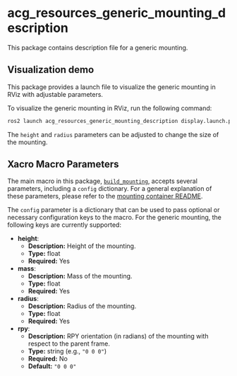 # acg_resources_generic_mounting_description

This package contains description file for a generic mounting.

## Visualization demo

This package provides a launch file to visualize the generic mounting in RViz with adjustable parameters.

To visualize the generic mounting in RViz, run the following command:

```bash
ros2 launch acg_resources_generic_mounting_description display.launch.py height:=0.05 radius:=0.1
```

The `height` and `radius` parameters can be adjusted to change the size of the mounting.

## Xacro Macro Parameters

The main macro in this package, [`build_mounting`](urdf/generic_mounting.urdf.xacro), accepts several parameters, including a `config` dictionary.
For a general explanation of these parameters, please refer to the [mounting container README](../README.md#how-to-extend-the-mounting-library).

The `config` parameter is a dictionary that can be used to pass optional or necessary configuration keys to the macro.
For the generic mounting, the following keys are currently supported:

* **height**:
    * **Description:** Height of the mounting.
    * **Type:** float
    * **Required:** Yes
* **mass**:
    * **Description:** Mass of the mounting.
    * **Type:** float
    * **Required:** Yes
* **radius**:
    * **Description:** Radius of the mounting.
    * **Type:** float
    * **Required:** Yes
* **rpy**:
    * **Description:** RPY orientation (in radians) of the mounting with respect to the parent frame.
    * **Type:** string (e.g., `"0 0 0"`)
    * **Required:** No
    * **Default:** `"0 0 0"`
